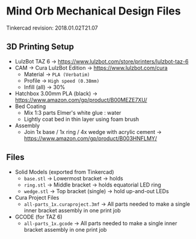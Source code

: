 # Mind Orb Mechanical Design Files
Tinkercad revision: 2018.01.02T21.07

## 3D Printing Setup
- LulzBot TAZ 6 -> https://www.lulzbot.com/store/printers/lulzbot-taz-6
- CAM -> Cura LulzBot Edition -> https://www.lulzbot.com/cura
    + Material -> `PLA (Verbatim)`
    + Profile -> `High speed (0.38mm)`
    + Infill (all) -> 30%
- Hatchbox 3.00mm PLA (black) -> https://www.amazon.com/gp/product/B00MEZE7XU/
- Bed Coating
    + Mix 1:3 parts Elmer's white glue : water
    + Lightly coat bed in thin layer using foam brush
- Assembly
    + Join 1x base / 1x ring / 4x wedge with acrylic cement -> https://www.amazon.com/gp/product/B003HNFLMY/

## Files
- Solid Models (exported from Tinkercad)
    + `base.stl` -> Lowermost bracket -> holds 
    + `ring.stl` -> Middle bracket -> holds equatorial LED ring
    + `wedge.stl` -> Top bracket (single) -> hold up-and-out LEDs
- Cura Project Files
    + `all-parts_1x.curaproject.3mf` -> All parts needed to make a single inner bracket assembly in one print job
- GCODE (for TAZ 6)
    + `all-parts_1x.gcode` -> All parts needed to make a single inner bracket assembly in one print job
